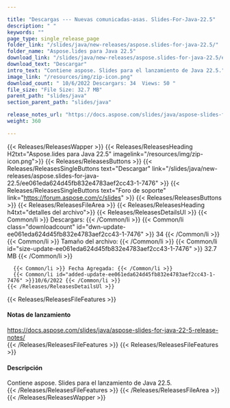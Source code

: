 ```yaml
---

title: "Descargas --- Nuevas comunicadas-asas. Slides-For-Java-22.5"
description: " "
keywords: ""
page_type: single_release_page
folder_link: "/slides/java/new-releases/aspose.slides-for-java-22.5/"
folder_name: "Aspose.lides para Java 22.5"
download_link: "/slides/java/new-releases/aspose.slides-for-java-22.5/ee061eda624d45fb832e4783aef2cc43-1-7476"
download_text: "Descargar"
intro_text: "Contiene aspose. Slides para el lanzamiento de Java 22.5."
image_link: "/resources/img/zip-icon.png"
download_count: " 10/6/2022 Descargars: 34  Views: 50 "
file_size: "File Size: 32.7 MB"
parent_path: "slides/java"
section_parent_path: "slides/java"

release_notes_url: "https://docs.aspose.com/slides/java/aspose-slides-for-java-22-5-release-notes/"
weight: 360

---
```


{{< Releases/ReleasesWapper >}}
  {{< Releases/ReleasesHeading H2txt="Aspose.lides para Java 22.5" imagelink="/resources/img/zip-icon.png">}}
  {{< Releases/ReleasesButtons >}}
    {{< Releases/ReleasesSingleButtons text="Descargar" link="/slides/java/new-releases/aspose.slides-for-java-22.5/ee061eda624d45fb832e4783aef2cc43-1-7476" >}}
    {{< Releases/ReleasesSingleButtons text="Foro de soporte" link="https://forum.aspose.com/c/slides" >}}
  {{< Releases/ReleasesButtons >}}
  {{< Releases/ReleasesFileArea >}}
    {{< Releases/ReleasesHeading h4txt="detalles del archivo">}}
    {{< Releases/ReleasesDetailsUl >}}
      {{< Common/li >}} Descargars: {{< /Common/li >}}
      {{< Common/li class="downloadcount" id="dwn-update-ee061eda624d45fb832e4783aef2cc43-1-7476" >}} 34 {{< /Common/li >}}
      {{< Common/li >}} Tamaño del archivo: {{< /Common/li >}}
      {{< Common/li id="size-update-ee061eda624d45fb832e4783aef2cc43-1-7476" >}} 32.7 MB {{< /Common/li >}}

      {{< Common/li >}} Fecha Agregada: {{< /Common/li >}}
      {{< Common/li id="added-update-ee061eda624d45fb832e4783aef2cc43-1-7476" >}}10/6/2022 {{< /Common/li >}}
    {{< /Releases/ReleasesDetailsUl >}}

  {{< Releases/ReleasesFileFeatures >}}
      <h4>Notas de lanzamiento</h4><div><a href='https://docs.aspose.com/slides/java/aspose-slides-for-java-22-5-release-notes/'>https://docs.aspose.com/slides/java/aspose-slides-for-java-22-5-release-notes/</a></div>
  {{< /Releases/ReleasesFileFeatures >}}
  {{< Releases/ReleasesFileFeatures >}}
      <h4>Descripción</h4><div class="HTMLDescription">Contiene aspose. Slides para el lanzamiento de Java 22.5.</div>
  {{< /Releases/ReleasesFileFeatures >}}
 {{< /Releases/ReleasesFileArea >}}
{{< /Releases/ReleasesWapper >}}


